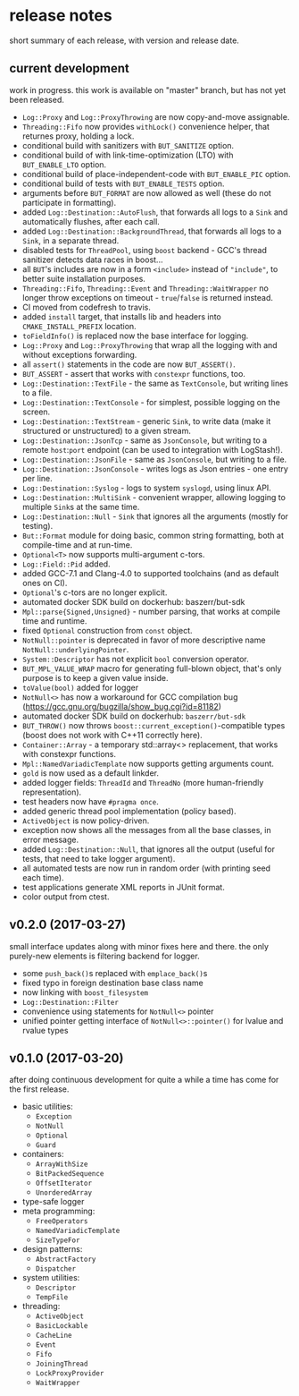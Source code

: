 # release notes

short summary of each release, with version and release date.

## current development
work in progress.
this work is available on "master" branch, but has not yet been released.

  * `Log::Proxy` and `Log::ProxyThrowing` are now copy-and-move assignable.
  * `Threading::Fifo` now provides `withLock()` convenience helper, that returnes proxy, holding a lock.
  * conditional build with sanitizers with `BUT_SANITIZE` option.
  * conditional build of with link-time-optimization (LTO) with `BUT_ENABLE_LTO` option.
  * conditional build of place-independent-code with `BUT_ENABLE_PIC` option.
  * conditional build of tests with `BUT_ENABLE_TESTS` option.
  * arguments before `BUT_FORMAT` are now allowed as well (these do not participate in formatting).
  * added `Log::Destination::AutoFlush`, that forwards all logs to a `Sink` and automatically flushes, after each call.
  * added `Log::Destination::BackgroundThread`, that forwards all logs to a `Sink`, in a separate thread.
  * disabled tests for `ThreadPool`, using `boost` backend - GCC's thread sanitizer detects data races in boost...
  * all `BUT`'s includes are now in a form `<include>` instead of `"include"`, to better suite installation purposes.
  * `Threading::Fifo`, `Threading::Event` and `Threading::WaitWrapper` no longer throw exceptions on timeout - `true`/`false` is returned instead.
  * CI moved from codefresh to travis.
  * added `install` target, that installs lib and headers into `CMAKE_INSTALL_PREFIX` location.
  * `toFieldInfo()` is replaced now the base interface for logging.
  * `Log::Proxy` and `Log::ProxyThrowing` that wrap all the logging with and without exceptions forwarding.
  * all `assert()` statements in the code are now `BUT_ASSERT()`.
  * `BUT_ASSERT` - assert that works with `constexpr` functions, too.
  * `Log::Destination::TextFile` - the same as `TextConsole`, but writing lines to a file.
  * `Log::Destination::TextConsole` - for simplest, possible logging on the screen.
  * `Log::Destination::TextStream` - generic `Sink`, to write data (make it structured or unstructured) to a given stream.
  * `Log::Destination::JsonTcp` - same as `JsonConsole`, but writing to a remote `host`:`port` endpoint (can be used to integration with LogStash!).
  * `Log::Destination::JsonFile` - same as `JsonConsole`, but writing to a file.
  * `Log::Destination::JsonConsole` - writes logs as Json entries - one entry per line.
  * `Log::Destination::Syslog` - logs to system `syslogd`, using linux API.
  * `Log::Destination::MultiSink` - convenient wrapper, allowing logging to multiple `Sink`s at the same time.
  * `Log::Destination::Null` - `Sink` that ignores all the arguments (mostly for testing).
  * `But::Format` module for doing basic, common string formatting, both at compile-time and at run-time.
  * `Optional<T>` now supports multi-argument c-tors.
  * `Log::Field::Pid` added.
  * added GCC-7.1 and Clang-4.0 to supported toolchains (and as default ones on CI).
  * `Optional`'s c-tors are no longer explicit.
  * automated docker SDK build on dockerhub: baszerr/but-sdk
  * `Mpl::parse{Signed,Unsigned}` - number parsing, that works at compile time and runtime.
  * fixed `Optional` construction from `const` object.
  * `NotNull::pointer` is deprecated in favor of more descriptive name `NotNull::underlyingPointer`.
  * `System::Descriptor` has not explicit `bool` conversion operator.
  * `BUT_MPL_VALUE_WRAP` macro for generating full-blown object, that's only purpose is to keep a given value inside.
  * `toValue(bool)` added for logger
  * `NotNull<>` has now a workaround for GCC compilation bug (https://gcc.gnu.org/bugzilla/show_bug.cgi?id=81182)
  * automated docker SDK build on dockerhub: `baszerr/but-sdk`
  * `BUT_THROW()` now throws `boost::current_exception()`-compatible types (boost does not work with C++11 correctly here).
  * `Container::Array` - a temporary std::array<> replacement, that works with constexpr functions.
  * `Mpl::NamedVariadicTemplate` now supports getting arguments count.
  * `gold` is now used as a default linkder.
  * added logger fields: `ThreadId` and `ThreadNo` (more human-friendly representation).
  * test headers now have `#pragma once`.
  * added generic thread pool implementation (policy based).
  * `ActiveObject` is now policy-driven.
  * exception now shows all the messages from all the base classes, in error message.
  * added `Log::Destination::Null`, that ignores all the output (useful for tests, that need to take logger argument).
  * all automated tests are now run in random order (with printing seed each time).
  * test applications generate XML reports in JUnit format.
  * color output from ctest.

## v0.2.0 (2017-03-27)
small interface updates along with minor fixes here and there.
the only purely-new elements is filtering backend for logger.

 * some `push_back()`s replaced with `emplace_back()`s
 * fixed typo in foreign destination base class name
 * now linking with `boost_filesystem`
 * `Log::Destination::Filter`
 * convenience using statements for `NotNull<>` pointer
 * unified pointer getting interface of `NotNull<>::pointer()` for lvalue and rvalue types

## v0.1.0 (2017-03-20)
after doing continuous development for quite a while a time has come for the first release.

 * basic utilities:
   * `Exception`
   * `NotNull`
   * `Optional`
   * `Guard`
 * containers:
   * `ArrayWithSize`
   * `BitPackedSequence`
   * `OffsetIterator`
   * `UnorderedArray`
 * type-safe logger
 * meta programming:
   * `FreeOperators`
   * `NamedVariadicTemplate`
   * `SizeTypeFor`
 * design patterns:
   * `AbstractFactory`
   * `Dispatcher`
 * system utilities:
   * `Descriptor`
   * `TempFile`
 * threading:
   * `ActiveObject`
   * `BasicLockable`
   * `CacheLine`
   * `Event`
   * `Fifo`
   * `JoiningThread`
   * `LockProxyProvider`
   * `WaitWrapper`
